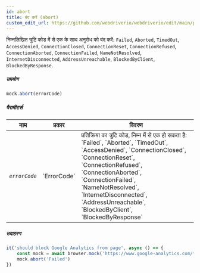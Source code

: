 ```yaml
---
id: abort
title: बंद करें (abort)
custom_edit_url: https://github.com/webdriverio/webdriverio/edit/main/packages/webdriverio/src/commands/mock/abort.ts
---
```


निम्नलिखित त्रुटि कोड में से एक के साथ अनुरोध को बंद करें:
`Failed`, `Aborted`, `TimedOut`, `AccessDenied`, `ConnectionClosed`,
`ConnectionReset`, `ConnectionRefused`, `ConnectionAborted`,
`ConnectionFailed`, `NameNotResolved`, `InternetDisconnected`,
`AddressUnreachable`, `BlockedByClient`, `BlockedByResponse`.

##### उपयोग

```js
mock.abort(errorCode)
```

##### पैरामीटर्स

<table>
  <thead>
    <tr>
      <th>नाम</th><th>प्रकार</th><th>विवरण</th>
    </tr>
  </thead>
  <tbody>
    <tr>
      <td><code><var>errorCode</var></code></td>
      <td>`ErrorCode`</td>
      <td>प्रतिक्रिया का त्रुटि कोड, निम्न में से एक हो सकता है: `Failed`, `Aborted`, `TimedOut`, `AccessDenied`, `ConnectionClosed`, `ConnectionReset`, `ConnectionRefused`, `ConnectionAborted`, `ConnectionFailed`, `NameNotResolved`, `InternetDisconnected`, `AddressUnreachable`, `BlockedByClient`, `BlockedByResponse`</td>
    </tr>
  </tbody>
</table>

##### उदाहरण

```js title="abort.js"
it('should block Google Analytics from page', async () => {
    const mock = await browser.mock('https://www.google-analytics.com/**')
    mock.abort('Failed')
})
```
